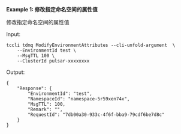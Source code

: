**Example 1: 修改指定命名空间的属性值**

修改指定命名空间的属性值

Input: 

```
tccli tdmq ModifyEnvironmentAttributes --cli-unfold-argument  \
    --EnvironmentId test \
    --MsgTTL 100 \
    --ClusterId pulsar-xxxxxxxx
```

Output: 
```
{
    "Response": {
        "EnvironmentId": "test",
        "NamespaceId": "namespace-5r59xen74x",
        "MsgTTL": 100,
        "Remark": "",
        "RequestId": "7db00a30-933c-4f6f-bba9-79cdf6be7d8c"
    }
}
```

